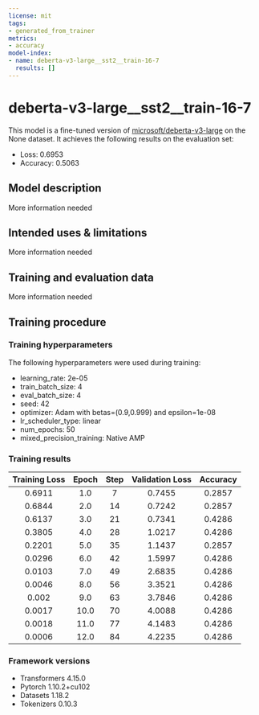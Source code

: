 ```yaml
---
license: mit
tags:
- generated_from_trainer
metrics:
- accuracy
model-index:
- name: deberta-v3-large__sst2__train-16-7
  results: []
---
```


<!-- This model card has been generated automatically according to the information the Trainer had access to. You
should probably proofread and complete it, then remove this comment. -->

# deberta-v3-large__sst2__train-16-7

This model is a fine-tuned version of [microsoft/deberta-v3-large](https://huggingface.co/microsoft/deberta-v3-large) on the None dataset.
It achieves the following results on the evaluation set:
- Loss: 0.6953
- Accuracy: 0.5063

## Model description

More information needed

## Intended uses & limitations

More information needed

## Training and evaluation data

More information needed

## Training procedure

### Training hyperparameters

The following hyperparameters were used during training:
- learning_rate: 2e-05
- train_batch_size: 4
- eval_batch_size: 4
- seed: 42
- optimizer: Adam with betas=(0.9,0.999) and epsilon=1e-08
- lr_scheduler_type: linear
- num_epochs: 50
- mixed_precision_training: Native AMP

### Training results

| Training Loss | Epoch | Step | Validation Loss | Accuracy |
|:-------------:|:-----:|:----:|:---------------:|:--------:|
| 0.6911        | 1.0   | 7    | 0.7455          | 0.2857   |
| 0.6844        | 2.0   | 14   | 0.7242          | 0.2857   |
| 0.6137        | 3.0   | 21   | 0.7341          | 0.4286   |
| 0.3805        | 4.0   | 28   | 1.0217          | 0.4286   |
| 0.2201        | 5.0   | 35   | 1.1437          | 0.2857   |
| 0.0296        | 6.0   | 42   | 1.5997          | 0.4286   |
| 0.0103        | 7.0   | 49   | 2.6835          | 0.4286   |
| 0.0046        | 8.0   | 56   | 3.3521          | 0.4286   |
| 0.002         | 9.0   | 63   | 3.7846          | 0.4286   |
| 0.0017        | 10.0  | 70   | 4.0088          | 0.4286   |
| 0.0018        | 11.0  | 77   | 4.1483          | 0.4286   |
| 0.0006        | 12.0  | 84   | 4.2235          | 0.4286   |


### Framework versions

- Transformers 4.15.0
- Pytorch 1.10.2+cu102
- Datasets 1.18.2
- Tokenizers 0.10.3
